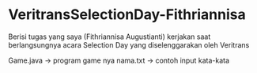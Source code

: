 # VeritransSelectionDay-Fithriannisa
Berisi tugas yang saya (Fithriannisa Augustianti) kerjakan saat berlangsungnya acara Selection Day yang diselenggarakan oleh Veritrans


Game.java -> program game nya
nama.txt -> contoh input kata-kata
